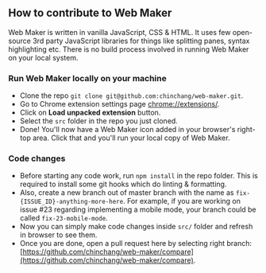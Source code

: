 ## How to contribute to Web Maker

Web Maker is written in vanilla JavaScript, CSS & HTML. It uses few open-source 3rd party JavaScript libraries for things like splitting panes, syntax highlighting etc. There is no build process involved in running Web Maker on your local system.

### Run Web Maker locally on your machine

- Clone the repo `git clone git@github.com:chinchang/web-maker.git`.
- Go to Chrome extension settings page [chrome://extensions/](chrome://extensions/).
- Click on **Load unpacked extension** button.
- Select the `src` folder in the repo you just cloned.
- Done! You'll now have a Web Maker icon added in your browser's right-top area. Click that and you'll run your local copy of Web Maker.

### Code changes

- Before starting any code work, run `npm install` in the repo folder. This is required to install some git hooks which do linting & formatting.
- Also, create a new branch out of master branch with the name as `fix-{ISSUE_ID}-anything-more-here`. For example, if you are working on issue #23 regarding implementing a mobile mode, your branch could be called `fix-23-mobile-mode`.
- Now you can simply make code changes inside `src/` folder and refresh in browser to see them.
- Once you are done, open a pull request here by selecting right branch: [https://github.com/chinchang/web-maker/compare](https://github.com/chinchang/web-maker/compare).